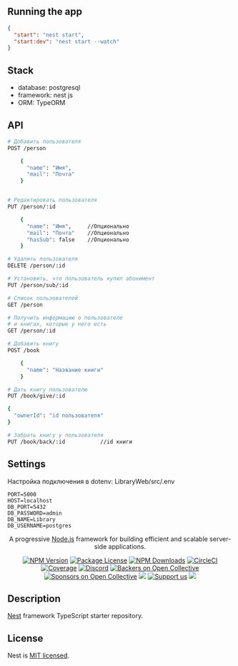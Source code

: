 
## Running the app

```json
{
  "start": "nest start",
  "start:dev": "nest start --watch"
}
```

## Stack

- database: postgresql
- framework: nest js
- ORM: TypeORM

## API
```bash
# Добавить пользователя
POST /person

    {
      "name": "Имя",
      "mail": "Почта"
    }


# Редактировать пользователя
PUT /person/:id

    {
      "name": "Имя",     //Опционально
      "mail": "Почта"    //Опционально
      "hasSub": false    //Опционально
    }

# Удалить пользователя
DELETE /person/:id

# Установить, что пользователь купил абонимент
PUT /person/sub/:id

# Список пользователей
GET /person

# Получить информацию о пользователе 
# и книгах, которые у него есть
GET /person/:id

# Добавить книгу
POST /book

    {
      "name": "Название книги"
    }

# Дать книгу пользователю
PUT /book/give/:id

{
  "ownerId": "id пользователя"
}

# Забрать книгу у пользователя
PUT /book/back/:id           //id книги
```

## Settings
Настройка подключения в dotenv:
LibraryWeb/src/.env
```dotenv
PORT=5000
HOST=localhost
DB_PORT=5432
DB_PASSWORD=admin
DB_NAME=Library
DB_USERNAME=postgres
```


[circleci-image]: https://img.shields.io/circleci/build/github/nestjs/nest/master?token=abc123def456
[circleci-url]: https://circleci.com/gh/nestjs/nest

  <p align="center">A progressive <a href="http://nodejs.org" target="_blank">Node.js</a> framework for building efficient and scalable server-side applications.</p>
    <p align="center">
<a href="https://www.npmjs.com/~nestjscore" target="_blank"><img src="https://img.shields.io/npm/v/@nestjs/core.svg" alt="NPM Version" /></a>
<a href="https://www.npmjs.com/~nestjscore" target="_blank"><img src="https://img.shields.io/npm/l/@nestjs/core.svg" alt="Package License" /></a>
<a href="https://www.npmjs.com/~nestjscore" target="_blank"><img src="https://img.shields.io/npm/dm/@nestjs/common.svg" alt="NPM Downloads" /></a>
<a href="https://circleci.com/gh/nestjs/nest" target="_blank"><img src="https://img.shields.io/circleci/build/github/nestjs/nest/master" alt="CircleCI" /></a>
<a href="https://coveralls.io/github/nestjs/nest?branch=master" target="_blank"><img src="https://coveralls.io/repos/github/nestjs/nest/badge.svg?branch=master#9" alt="Coverage" /></a>
<a href="https://discord.gg/G7Qnnhy" target="_blank"><img src="https://img.shields.io/badge/discord-online-brightgreen.svg" alt="Discord"/></a>
<a href="https://opencollective.com/nest#backer" target="_blank"><img src="https://opencollective.com/nest/backers/badge.svg" alt="Backers on Open Collective" /></a>
<a href="https://opencollective.com/nest#sponsor" target="_blank"><img src="https://opencollective.com/nest/sponsors/badge.svg" alt="Sponsors on Open Collective" /></a>
  <a href="https://paypal.me/kamilmysliwiec" target="_blank"><img src="https://img.shields.io/badge/Donate-PayPal-ff3f59.svg"/></a>
    <a href="https://opencollective.com/nest#sponsor"  target="_blank"><img src="https://img.shields.io/badge/Support%20us-Open%20Collective-41B883.svg" alt="Support us"></a>
  <a href="https://twitter.com/nestframework" target="_blank"><img src="https://img.shields.io/twitter/follow/nestframework.svg?style=social&label=Follow"></a>
</p>
  <!--[![Backers on Open Collective](https://opencollective.com/nest/backers/badge.svg)](https://opencollective.com/nest#backer)
  [![Sponsors on Open Collective](https://opencollective.com/nest/sponsors/badge.svg)](https://opencollective.com/nest#sponsor)-->

## Description

[Nest](https://github.com/nestjs/nest) framework TypeScript starter repository.

## License

Nest is [MIT licensed](LICENSE).
